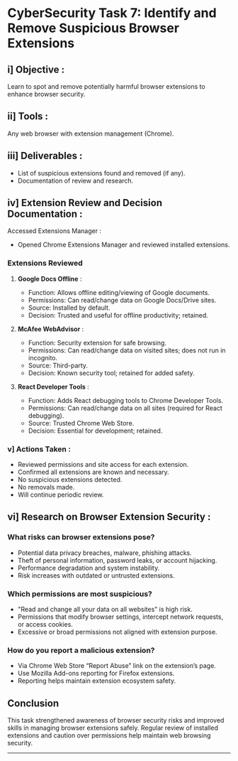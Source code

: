 # CyberSecurity Task 7: Identify and Remove Suspicious Browser Extensions

## i] Objective : 
Learn to spot and remove potentially harmful browser extensions to enhance browser security.

## ii] Tools :
Any web browser with extension management (Chrome).

## iii] Deliverables :
- List of suspicious extensions found and removed (if any).
- Documentation of review and research.

## iv] Extension Review and Decision Documentation :

 Accessed Extensions Manager :
- Opened Chrome Extensions Manager and reviewed installed extensions.

### Extensions Reviewed
1. **Google Docs Offline** :
   - Function: Allows offline editing/viewing of Google documents.
   - Permissions: Can read/change data on Google Docs/Drive sites.
   - Source: Installed by default.
   - Decision: Trusted and useful for offline productivity; retained.

2. **McAfee WebAdvisor** :
   - Function: Security extension for safe browsing.
   - Permissions: Can read/change data on visited sites; does not run in incognito.
   - Source: Third-party.
   - Decision: Known security tool; retained for added safety.

3. **React Developer Tools** :
   - Function: Adds React debugging tools to Chrome Developer Tools.
   - Permissions: Can read/change data on all sites (required for React debugging).
   - Source: Trusted Chrome Web Store.
   - Decision: Essential for development; retained.

### v] Actions Taken :
- Reviewed permissions and site access for each extension.
- Confirmed all extensions are known and necessary.
- No suspicious extensions detected.
- No removals made.
- Will continue periodic review.

## vi] Research on Browser Extension Security :

### What risks can browser extensions pose?
- Potential data privacy breaches, malware, phishing attacks.
- Theft of personal information, password leaks, or account hijacking.
- Performance degradation and system instability.
- Risk increases with outdated or untrusted extensions.

### Which permissions are most suspicious?
- "Read and change all your data on all websites" is high risk.
- Permissions that modify browser settings, intercept network requests, or access cookies.
- Excessive or broad permissions not aligned with extension purpose.

### How do you report a malicious extension?
- Via Chrome Web Store “Report Abuse” link on the extension’s page.
- Use Mozilla Add-ons reporting for Firefox extensions.
- Reporting helps maintain extension ecosystem safety.

## Conclusion
This task strengthened awareness of browser security risks and improved skills in managing browser extensions safely. Regular review of installed extensions and caution over permissions help maintain web browsing security.

---
